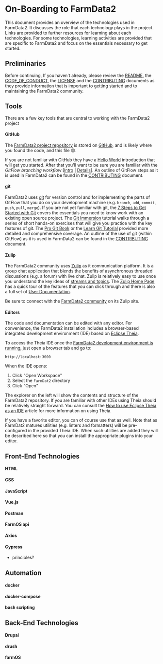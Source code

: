 # On-Boarding to FarmData2 #

This document provides an overview of the technologies used in FarmData2.  It discusses the role that each technology plays in the project. Links are provided to further resources for learning about each technologies. For some technologies, learning activities are provided that are specific to FarmData2 and focus on the essentials necessary to get started.

## Preliminaries ##

Before continuing, If you haven't already, please review the [README](README.md), the [CODE_OF_CONDUCT](CODE_OF_CONDUCT.md), the [LICENSE](LICENSE.md) and the [CONTRIBUTING](CONTRIBUTING.md) documents as they provide information that is important to getting started and to maintaining the FarmData2 community.

## Tools ##

There are a few key tools that are central to working with the FarmData2 project

#### GitHub ####

The [FarmData2 project repository](https://github.com/DickinsonCollege/FarmData2) is stored on [GitHub](https://github.com/), and is likely where you found the code, and this file :smile:.

If you are not familiar with GitHub they have a [Hello World](https://guides.github.com/activities/hello-world/) introduction that will get you started.  After that you'll want to be sure you are familiar with the _GitFlow branching workflow_ [[Intro](https://guides.github.com/introduction/flow/) | [Details](https://githubflow.github.io/)]. An outline of GitFlow steps as it is used in FarmData2 can be found in the [CONTRIBUTING](CONTRIBUTING.md#workflow) document.

#### git ####

FarmData2 uses [git](https://git-scm.com/) for version control and for implementing the parts of GitFlow that you do on your development machine (e.g. `branch`, `add`, `commit`, `push`, `pull`, `merge`). If you are not yet familiar with git, the [7 Steps to Get Started with Git](https://www.fosslife.org/7-steps-get-started-git) covers the essentials you need to know work with an existing open source project.  The [Git Immersion](https://gitimmersion.com/) tutorial walks through a series of short hands-on exercises that will give you practice with the key features of git. The [Pro Git Book](http://git-scm.com/book/en/v2) or the [Learn Git Tutorial](https://www.tutorialspoint.com/git/index.htm) provided more detailed and comprehensive coverage. An outline of the use of git (within GitFlow) as it is used in FarmData2 can be found in the [CONTRIBUTING](CONTRIBUTING.md#workflow) document.

#### Zulip ####

The FarmData2 community uses [Zulip](https://zulip.com/) as it communication platform. It is a group chat application that blends the benefits of asynchronous threaded discussions (e.g. a forum) with live chat. Zulip is relatively easy to use once you understand the key ideas of [streams and topics](https://zulip.com/help/about-streams-and-topics).  The [Zulip Home Page](https://zulip.com/) has a quick tour of the features that you can click through and there is also a full set of [User Documentation](https://zulip.com/help/).

Be sure to connect with the [FarmData2 community](https://farmdata2.zulipchat.com/) on its Zulip site.

#### Editors ####

The code and documentation can be edited with any editor.  For convenience, the FarmData2 installation includes a browser-based integrated development environment (IDE) based on [Eclipse Theia](https://theia-ide.org/).

To access the Theia IDE once the [FarmData2 development environment is running](INSTALL#developer-install), just open a browser tab and go to:
```
http://localhost:3000
```
When the IDE opens:
  1. Click "Open Workspace"
  1. Select the `FarmDat2` directory
  1. Click "Open"

The explorer on the left will show the contents and structure of the FarmData2 repository. If you are familiar with other IDEs using Theia should be relatively straight forward. You can consult the [How to use Eclipse Theia as an IDE](https://eclipsesource.com/blogs/2019/10/04/how-to-use-eclipse-theia-as-an-ide/) article for more information on using Theia.

If you have a favorite editor, you can of course use that as well. Note that as FarmDat2 matures utilities (e.g. linters and formatters) will be pre-configured in the provided Theia IDE. When such utilities are added they will be described here so that you can install the appropriate plugins into your editor.

## Front-End Technologies ##

#### HTML ####

#### CSS ####

#### JavaScript ####

#### Vue.js ####

#### Postman ####

#### FarmOS api ####

#### Axios ####

#### Cypress ####
 - principles?

## Automation ##

#### docker ####

#### docker-compose ####

#### bash scripting ####

## Back-End Technologies ##

#### Drupal ####

#### drush ####

#### farmOS ####
